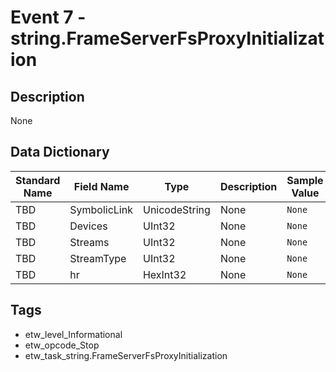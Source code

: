 # Event 7 - string.FrameServerFsProxyInitialization

## Description
None

## Data Dictionary
|Standard Name|Field Name|Type|Description|Sample Value|
|---|---|---|---|---|
|TBD|SymbolicLink|UnicodeString|None|`None`|
|TBD|Devices|UInt32|None|`None`|
|TBD|Streams|UInt32|None|`None`|
|TBD|StreamType|UInt32|None|`None`|
|TBD|hr|HexInt32|None|`None`|

## Tags
* etw_level_Informational
* etw_opcode_Stop
* etw_task_string.FrameServerFsProxyInitialization